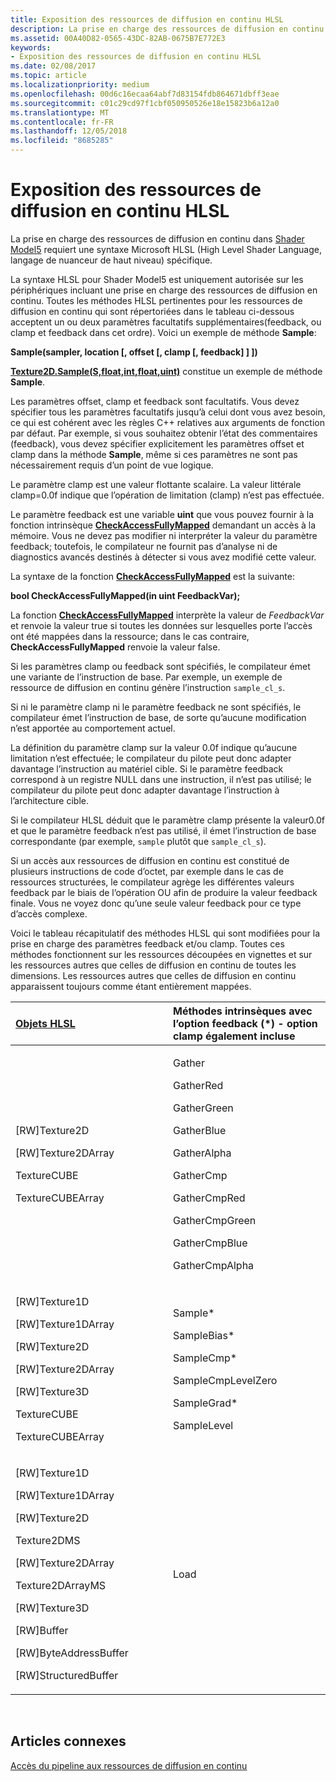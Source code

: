 ```yaml
---
title: Exposition des ressources de diffusion en continu HLSL
description: La prise en charge des ressources de diffusion en continu dans Shader Model5 requiert une syntaxe Microsoft HLSL (High Level Shader Language, langage de nuanceur de haut niveau) spécifique.
ms.assetid: 00A40D82-0565-43DC-82AB-0675B7E772E3
keywords:
- Exposition des ressources de diffusion en continu HLSL
ms.date: 02/08/2017
ms.topic: article
ms.localizationpriority: medium
ms.openlocfilehash: 00d6c16ecaa64abf7d83154fdb864671dbff3eae
ms.sourcegitcommit: c01c29cd97f1cbf050950526e18e15823b6a12a0
ms.translationtype: MT
ms.contentlocale: fr-FR
ms.lasthandoff: 12/05/2018
ms.locfileid: "8685285"
---
```

# <a name="hlsl-streaming-resources-exposure"></a>Exposition des ressources de diffusion en continu HLSL


La prise en charge des ressources de diffusion en continu dans [Shader Model5](https://msdn.microsoft.com/library/windows/desktop/ff471356) requiert une syntaxe Microsoft HLSL (High Level Shader Language, langage de nuanceur de haut niveau) spécifique.

La syntaxe HLSL pour Shader Model5 est uniquement autorisée sur les périphériques incluant une prise en charge des ressources de diffusion en continu. Toutes les méthodes HLSL pertinentes pour les ressources de diffusion en continu qui sont répertoriées dans le tableau ci-dessous acceptent un ou deux paramètres facultatifs supplémentaires(feedback, ou clamp et feedback dans cet ordre). Voici un exemple de méthode **Sample**:

**Sample(sampler, location \[, offset \[, clamp \[, feedback\] \] \])**

[**Texture2D.Sample(S,float,int,float,uint)**](https://msdn.microsoft.com/library/windows/desktop/dn393787) constitue un exemple de méthode **Sample**.

Les paramètres offset, clamp et feedback sont facultatifs. Vous devez spécifier tous les paramètres facultatifs jusqu’à celui dont vous avez besoin, ce qui est cohérent avec les règles C++ relatives aux arguments de fonction par défaut. Par exemple, si vous souhaitez obtenir l’état des commentaires (feedback), vous devez spécifier explicitement les paramètres offset et clamp dans la méthode **Sample**, même si ces paramètres ne sont pas nécessairement requis d’un point de vue logique.

Le paramètre clamp est une valeur flottante scalaire. La valeur littérale clamp=0.0f indique que l’opération de limitation (clamp) n’est pas effectuée.

Le paramètre feedback est une variable **uint** que vous pouvez fournir à la fonction intrinsèque [**CheckAccessFullyMapped**](https://msdn.microsoft.com/library/windows/desktop/dn292083) demandant un accès à la mémoire. Vous ne devez pas modifier ni interpréter la valeur du paramètre feedback; toutefois, le compilateur ne fournit pas d’analyse ni de diagnostics avancés destinés à détecter si vous avez modifié cette valeur.

La syntaxe de la fonction [**CheckAccessFullyMapped**](https://msdn.microsoft.com/library/windows/desktop/dn292083) est la suivante:

**bool CheckAccessFullyMapped(in uint FeedbackVar);**

La fonction [**CheckAccessFullyMapped**](https://msdn.microsoft.com/library/windows/desktop/dn292083) interprète la valeur de *FeedbackVar* et renvoie la valeur true si toutes les données sur lesquelles porte l’accès ont été mappées dans la ressource; dans le cas contraire, **CheckAccessFullyMapped** renvoie la valeur false.

Si les paramètres clamp ou feedback sont spécifiés, le compilateur émet une variante de l’instruction de base. Par exemple, un exemple de ressource de diffusion en continu génère l’instruction `sample_cl_s`.

Si ni le paramètre clamp ni le paramètre feedback ne sont spécifiés, le compilateur émet l’instruction de base, de sorte qu’aucune modification n’est apportée au comportement actuel.

La définition du paramètre clamp sur la valeur 0.0f indique qu’aucune limitation n’est effectuée; le compilateur du pilote peut donc adapter davantage l’instruction au matériel cible. Si le paramètre feedback correspond à un registre NULL dans une instruction, il n’est pas utilisé; le compilateur du pilote peut donc adapter davantage l’instruction à l’architecture cible.

Si le compilateur HLSL déduit que le paramètre clamp présente la valeur0.0f et que le paramètre feedback n’est pas utilisé, il émet l’instruction de base correspondante (par exemple, `sample` plutôt que `sample_cl_s`).

Si un accès aux ressources de diffusion en continu est constitué de plusieurs instructions de code d’octet, par exemple dans le cas de ressources structurées, le compilateur agrège les différentes valeurs feedback par le biais de l’opération OU afin de produire la valeur feedback finale. Vous ne voyez donc qu’une seule valeur feedback pour ce type d’accès complexe.

Voici le tableau récapitulatif des méthodes HLSL qui sont modifiées pour la prise en charge des paramètres feedback et/ou clamp. Toutes ces méthodes fonctionnent sur les ressources découpées en vignettes et sur les ressources autres que celles de diffusion en continu de toutes les dimensions. Les ressources autres que celles de diffusion en continu apparaissent toujours comme étant entièrement mappées.

<table>
<colgroup>
<col width="50%" />
<col width="50%" />
</colgroup>
<thead>
<tr class="header">
<th align="left"><a href="https://msdn.microsoft.com/library/windows/desktop/ff471359">Objets HLSL</a> </th>
<th align="left">Méthodes intrinsèques avec l’option feedback (*) - option clamp également incluse</th>
</tr>
</thead>
<tbody>
<tr class="odd">
<td align="left"><p>[RW]Texture2D</p>
<p>[RW]Texture2DArray</p>
<p>TextureCUBE</p>
<p>TextureCUBEArray</p></td>
<td align="left"><p>Gather</p>
<p>GatherRed</p>
<p>GatherGreen</p>
<p>GatherBlue</p>
<p>GatherAlpha</p>
<p>GatherCmp</p>
<p>GatherCmpRed</p>
<p>GatherCmpGreen</p>
<p>GatherCmpBlue</p>
<p>GatherCmpAlpha</p></td>
</tr>
<tr class="even">
<td align="left"><p>[RW]Texture1D</p>
<p>[RW]Texture1DArray</p>
<p>[RW]Texture2D</p>
<p>[RW]Texture2DArray</p>
<p>[RW]Texture3D</p>
<p>TextureCUBE</p>
<p>TextureCUBEArray</p></td>
<td align="left"><p>Sample*</p>
<p>SampleBias*</p>
<p>SampleCmp*</p>
<p>SampleCmpLevelZero</p>
<p>SampleGrad*</p>
<p>SampleLevel</p></td>
</tr>
<tr class="odd">
<td align="left"><p>[RW]Texture1D</p>
<p>[RW]Texture1DArray</p>
<p>[RW]Texture2D</p>
<p>Texture2DMS</p>
<p>[RW]Texture2DArray</p>
<p>Texture2DArrayMS</p>
<p>[RW]Texture3D</p>
<p>[RW]Buffer</p>
<p>[RW]ByteAddressBuffer</p>
<p>[RW]StructuredBuffer</p></td>
<td align="left">Load</td>
</tr>
</tbody>
</table>

 

## <a name="span-idrelated-topicsspanrelated-topics"></a><span id="related-topics"></span>Articles connexes


[Accès du pipeline aux ressources de diffusion en continu](pipeline-access-to-streaming-resources.md)

 

 




